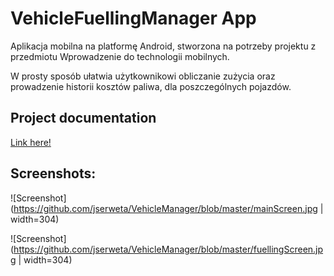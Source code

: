 # VehicleFuellingManager App
Aplikacja mobilna na platformę Android, stworzona na potrzeby projektu z przedmiotu Wprowadzenie do technologii mobilnych.

W prosty sposób ułatwia użytkownikowi obliczanie zużycia oraz prowadzenie historii kosztów paliwa, dla poszczególnych pojazdów.

## Project documentation

[Link here!](https://github.com/jserweta/VehicleManager/blob/master/Vehicle_Fuelling_Manager_dokumentacja.pdf)

## Screenshots:

![Screenshot](https://github.com/jserweta/VehicleManager/blob/master/mainScreen.jpg | width=304)

![Screenshot](https://github.com/jserweta/VehicleManager/blob/master/fuellingScreen.jpg | width=304)
